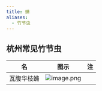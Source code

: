 ```yaml
---
title: 䗛
aliases:
  - 竹节虫
---
```

## 杭州常见竹节虫

| 名 | 图示 | 注 |
| ---- | ---- | ---- |
| 瓦腹华枝䗛 | ![image.png](https://gotcha-picgo-bed.oss-cn-beijing.aliyuncs.com/20231231000139.png)<br> |  |
